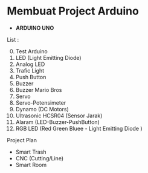 # Membuat Project Arduino

- **ARDUINO UNO**


List :

0. Test Arduino
1. LED (Light Emitting Diode)
2. Analog LED
3. Trafic Light
4. Push Button
5. Buzzer
6. Buzzer Mario Bros
7. Servo 
8. Servo-Potensimeter
9. Dynamo (DC Motors)
10. Ultrasonic HCSR04 (Sensor Jarak)
11. Alaram (LED-Buzzer-PushButton)
12. RGB LED (Red Green Bluee - Light Emitting Diode )



Project Plan
- Smart Trash
- CNC (Cutting/Line)
- Smart Room
